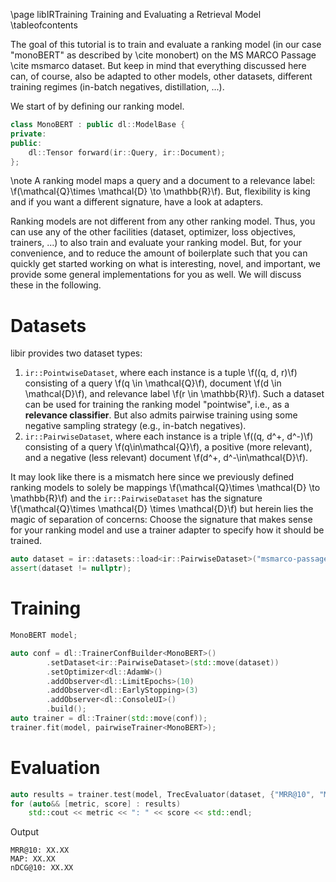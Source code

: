 \page libIRTraining Training and Evaluating a Retrieval Model
\tableofcontents

The goal of this tutorial is to train and evaluate a ranking model (in our case "monoBERT" as described by \cite monobert) on the MS MARCO Passage \cite msmarco dataset. But keep in mind that everything discussed here can, of course, also be adapted to other models, other datasets, different training regimes (in-batch negatives, distillation, ...).

We start of by defining our ranking model.

```cpp
class MonoBERT : public dl::ModelBase {
private:
public:
    dl::Tensor forward(ir::Query, ir::Document);
};
```

\note A ranking model maps a query and a document to a relevance label: \f(\mathcal{Q}\times \mathcal{D} \to \mathbb{R}\f). But, flexibility is king and if you want a different signature, have a look at adapters.

Ranking models are not different from any other ranking model. Thus, you can use any of the other facilities (dataset, optimizer, loss objectives, trainers, ...) to also train and evaluate your ranking model. But, for your convenience, and to reduce the amount of boilerplate such that you can quickly get started working on what is interesting, novel, and important, we provide some general implementations for you as well. We will discuss these in the following.

# Datasets
libir provides two dataset types:
1. `ir::PointwiseDataset`, where each instance is a tuple \f((q, d, r)\f) consisting of a query \f(q \in \mathcal{Q}\f), document \f(d \in \mathcal{D}\f), and relevance label \f(r \in \mathbb{R}\f). Such a dataset can be used for training the ranking model "pointwise", i.e., as a **relevance classifier**. But also admits pairwise training using some negative sampling strategy (e.g., in-batch negatives).
2. `ir::PairwiseDataset`, where each instance is a triple \f((q, d^+, d^-)\f) consisting of a query \f(q\in\mathcal{Q}\f), a positive (more relevant), and a negative (less relevant) document \f(d^+, d^-\in\mathcal{D}\f).

It may look like there is a mismatch here since we previously defined ranking models to solely be mappings \f(\mathcal{Q}\times \mathcal{D} \to \mathbb{R}\f) and the `ir::PairwiseDataset` has the signature \f(\mathcal{Q}\times \mathcal{D} \times \mathcal{D}\f) but herein lies the magic of separation of concerns: Choose the signature that makes sense for your
ranking model and use a trainer adapter to specify how it should be trained.

```cpp
auto dataset = ir::datasets::load<ir::PairwiseDataset>("msmarco-passage");
assert(dataset != nullptr);
```

# Training
```cpp
MonoBERT model;

auto conf = dl::TrainerConfBuilder<MonoBERT>()
        .setDataset<ir::PairwiseDataset>(std::move(dataset))
        .setOptimizer<dl::AdamW>()
        .addObserver<dl::LimitEpochs>(10)
        .addObserver<dl::EarlyStopping>(3)
        .addObserver<dl::ConsoleUI>()
        .build();
auto trainer = dl::Trainer(std::move(conf));
trainer.fit(model, pairwiseTrainer<MonoBERT>);
```

# Evaluation
```cpp
auto results = trainer.test(model, TrecEvaluator(dataset, {"MRR@10", "MAP", "nDCG@10"}), trecEvalAdapter<MonoBERT>);
for (auto&& [metric, score] : results)
    std::cout << metric << ": " << score << std::endl;
```
Output
```
MRR@10: XX.XX
MAP: XX.XX
nDCG@10: XX.XX
```